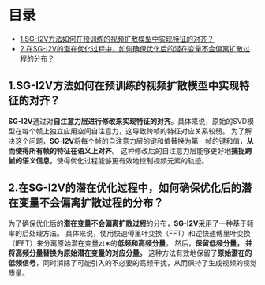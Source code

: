 # 目录

- [1.SG-I2V方法如何在预训练的视频扩散模型中实现特征的对齐？](#1.SG-I2V方法如何在预训练的视频扩散模型中实现特征的对齐？)
- [2.在SG-I2V的潜在优化过程中，如何确保优化后的潜在变量不会偏离扩散过程的分布？](#2.在SG-I2V的潜在优化过程中，如何确保优化后的潜在变量不会偏离扩散过程的分布？)


<h2 id="1.SG-I2V方法如何在预训练的视频扩散模型中实现特征的对齐？">1.SG-I2V方法如何在预训练的视频扩散模型中实现特征的对齐？</h2>

**SG-I2V**通过对**自注意力层进行修改来实现特征的对齐**。具体来说，原始的SVD模型在每个帧上独立应用空间自注意力，这导致跨帧的特征对应关系较弱。
为了解决这个问题，**SG-I2V**将每个帧的自注意力层的键和值替换为第一帧的键和值，**从而使得所有帧的特征在语义上对齐**。
这种修改后的自注意力层能够更好地**捕捉跨帧的语义信息**，使得优化过程能够更有效地控制视频元素的轨迹。


<h2 id="2.在SG-I2V的潜在优化过程中，如何确保优化后的潜在变量不会偏离扩散过程的分布？">2.在SG-I2V的潜在优化过程中，如何确保优化后的潜在变量不会偏离扩散过程的分布？</h2>

为了确保优化后的**潜在变量不会偏离扩散过程**的分布，**SG-I2V**采用了一种基于频率的后处理方法。
具体来说，使用快速傅里叶变换（FFT）和逆快速傅里叶变换（IFFT）来分离原始潜在变量zt∗的**低频和高频分量**。 然后，**保留低频分量，
并将高频分量替换为原始潜在变量的对应分量。**
这种方法有效地保留了**原始潜在的低频信号**，同时消除了可能引入的不必要的高频干扰，从而保持了生成视频的视觉质量。
